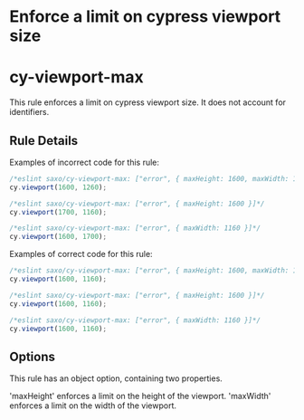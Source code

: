 # Enforce a limit on cypress viewport size
# cy-viewport-max

This rule enforces a limit on cypress viewport size. It does not account for identifiers.

## Rule Details

Examples of incorrect code for this rule:
```js
/*eslint saxo/cy-viewport-max: ["error", { maxHeight: 1600, maxWidth: 1160 }]*/
cy.viewport(1600, 1260);
```

```js
/*eslint saxo/cy-viewport-max: ["error", { maxHeight: 1600 }]*/
cy.viewport(1700, 1160);
```

```js
/*eslint saxo/cy-viewport-max: ["error", { maxWidth: 1160 }]*/
cy.viewport(1600, 1700);
```

Examples of correct code for this rule:
```js
/*eslint saxo/cy-viewport-max: ["error", { maxHeight: 1600, maxWidth: 1160 }]*/
cy.viewport(1600, 1160);
```

```js
/*eslint saxo/cy-viewport-max: ["error", { maxHeight: 1600 }]*/
cy.viewport(1600, 1160);
```

```js
/*eslint saxo/cy-viewport-max: ["error", { maxWidth: 1160 }]*/
cy.viewport(1600, 1160);
```

## Options
This rule has an object option, containing two properties.

'maxHeight' enforces a limit on the height of the viewport.
'maxWidth' enforces a limit on the width of the viewport.
